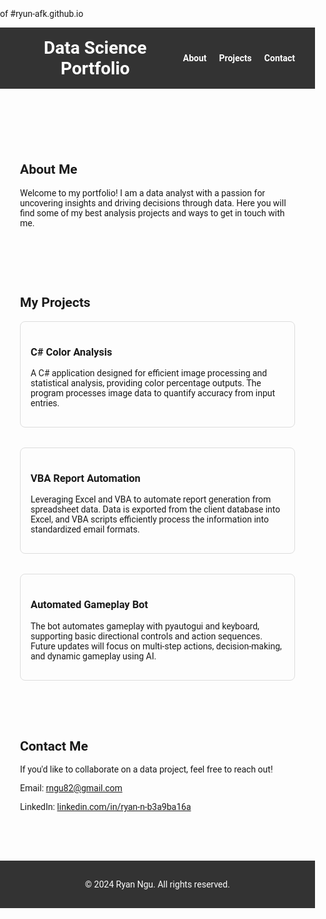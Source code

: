 of #ryun-afk.github.io


<!DOCTYPE html>
<html lang="en">
<head>
    <meta charset="UTF-8">
    <meta name="viewport" content="width=device-width, initial-scale=1.0">
    <title>Ryan Ngu: Data Analysis</title>
    <link href="https://fonts.googleapis.com/css2?family=Roboto:wght@400;700&display=swap" rel="stylesheet">
    <style>
        body {
            font-family: 'Roboto', sans-serif;
            margin: 0;
            padding: 0;
            box-sizing: border-box;
        }
        header {
            background-color: #333;
            color: #fff;
            padding: 1rem 2rem;
            display: flex;
            justify-content: space-between;
            align-items: center;
        }
        header h1 {
            margin: 0;
        }
        nav ul {
            list-style: none;
            margin: 0;
            padding: 0;
            display: flex;
        }
        nav ul li {
            margin-left: 20px;
        }
        nav ul li a {
            text-decoration: none;
            color: #fff;
            font-weight: bold;
        }
        section {
            padding: 2rem;
        }
        .projects {
            display: grid;
            grid-template-columns: repeat(auto-fit, minmax(300px, 1fr));
            gap: 2rem;
        }
        .project {
            border: 1px solid #ddd;
            padding: 1rem;
            border-radius: 8px;
        }
        .project img {
            width: 100%;
            border-radius: 8px;
        }
        footer {
            text-align: center;
            padding: 1rem;
            background-color: #333;
            color: #fff;
            margin-top: 2rem;
        }
    </style>
</head>
<body>
    <header>
        <h1>Data Science Portfolio</h1>
        <nav>
            <ul>
                <li><a href="#about">About</a></li>
                <li><a href="#projects">Projects</a></li>
                <li><a href="#contact">Contact</a></li>
            </ul>
        </nav>
    </header>
    <section id="about">
        <h2>About Me</h2>
        <p>Welcome to my portfolio! I am a data analyst with a passion for uncovering insights and driving decisions through data. Here you will find some of my best analysis projects and ways to get in touch with me.</p>
    </section>
    <section id="projects">
        <h2>My Projects</h2>
        <div class="projects">
            <div class="project">
                <h3>C# Color Analysis</h3>
                <p>A C# application designed for efficient image processing and statistical analysis, providing color percentage outputs. The program processes image data to quantify accuracy from input entries.</p>
            </div>
            <div class="project">
                <h3>VBA Report Automation</h3>
                <p>Leveraging Excel and VBA to automate report generation from spreadsheet data. Data is exported from the client database into Excel, and VBA scripts efficiently process the information into standardized email formats.</p>
            </div>
            <div class="project">
                <h3>Automated Gameplay Bot</h3>
                <p>The bot automates gameplay with pyautogui and keyboard, supporting basic directional controls and action sequences. Future updates will focus on multi-step actions, decision-making, and dynamic gameplay using AI.</p>
            </div>
        </div>
    </section>
    <section id="contact">
        <h2>Contact Me</h2>
        <p>If you'd like to collaborate on a data project, feel free to reach out!</p>
        <p>Email: <a href="mailto:rngu82@gmail.com">rngu82@gmail.com</a></p>
        <p>LinkedIn: <a href="https://www.linkedin.com/in/ryan-n-b3a9ba16a" target="_blank">linkedin.com/in/ryan-n-b3a9ba16a</a></p>
    </section>
    <footer>
        <p>&copy; 2024 Ryan Ngu. All rights reserved.</p>
    </footer>
</body>
</html>


